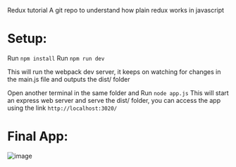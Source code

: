 Redux tutorial
A git repo to understand how plain redux works in javascript
# Setup:
Run `npm install`
Run `npm run dev` 

This will run the webpack dev server, it keeps on watching for changes in the main.js file and outputs the dist/ folder

Open another terminal in the same folder and 
Run `node app.js`
This will start an express web server and serve the dist/ folder, you can access the app using the link `http://localhost:3020/`

# Final App:
![image](https://user-images.githubusercontent.com/9764814/96533940-71ed8b00-12ac-11eb-9f45-15e46f3f3853.png)
